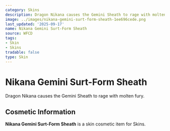 ```yaml
---
category: Skins
description: Dragon Nikana causes the Gemini Sheath to rage with molten fury.
image: ../images/nikana-gemini-surt-form-sheath-1ee696cede.png
last_updated: '2025-09-17'
name: Nikana Gemini Surt-Form Sheath
source: WFCD
tags:
- Skin
- Skins
tradable: false
type: Skin
---
```


# Nikana Gemini Surt-Form Sheath

Dragon Nikana causes the Gemini Sheath to rage with molten fury.

## Cosmetic Information

**Nikana Gemini Surt-Form Sheath** is a skin cosmetic item for Skins.

